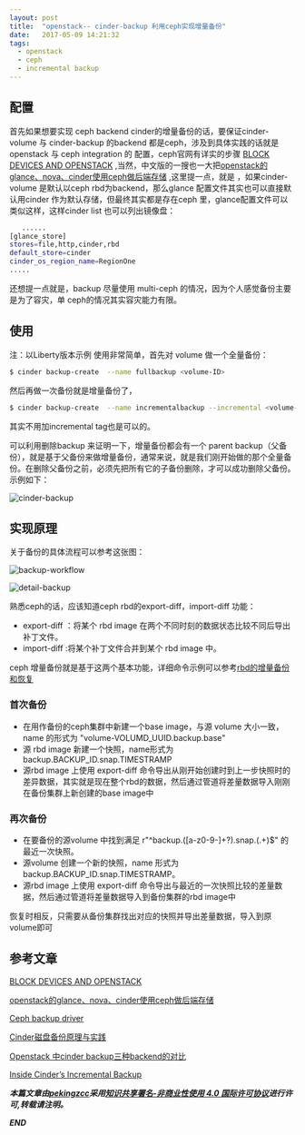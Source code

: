 ```yaml
---
layout: post
title:  "openstack-- cinder-backup 利用ceph实现增量备份"
date:   2017-05-09 14:21:32
tags: 
  - openstack
  - ceph
  - incremental backup
---
```





## 配置

首先如果想要实现 ceph backend cinder的增量备份的话，要保证cinder-volume 与 cinder-backup 的backend 都是ceph，涉及到具体实践的话就是openstack 与 ceph  integration 的 配置，ceph官网有详实的步骤 [BLOCK DEVICES AND OPENSTACK](http://docs.ceph.com/docs/master/rbd/rbd-openstack/) ,当然，中文版的一搜也一大把[openstack的glance、nova、cinder使用ceph做后端存储](http://www.cnblogs.com/pycode/p/6494885.html) ,这里提一点，就是 ，如果cinder-volume 是默认以ceph rbd为backend，那么glance 配置文件其实也可以直接默认用cinder 作为默认存储，但最终其实都是存在ceph 里，glance配置文件可以类似这样，这样cinder list 也可以列出镜像盘：

```bash
   ......
[glance_store]
stores=file,http,cinder,rbd
default_store=cinder
cinder_os_region_name=RegionOne
.....

```

还想提一点就是，backup 尽量使用 multi-ceph 的情况，因为个人感觉备份主要是为了容灾，单 ceph的情况其实容灾能力有限。


## 使用


注：以Liberty版本示例
使用非常简单，首先对 volume 做一个全量备份：

```bash
$ cinder backup-create  --name fullbackup <volume-ID>
```

然后再做一次备份就是增量备份了，

```bash
$ cinder backup-create  --name incrementalbackup --incremental <volume-ID>
```

其实不用加incremental tag也是可以的。

可以利用删除backup 来证明一下，增量备份都会有一个 parent backup（父备份），就是基于父备份来做增量备份，通常来说，就是我们刚开始做的那个全量备份。在删除父备份之前，必须先把所有它的子备份删除，才可以成功删除父备份。示例如下：

![cinder-backup](http://7xrnwq.com1.z0.glb.clouddn.com/2017-05-09-cinder-backup.png)



## 实现原理 

关于备份的具体流程可以参考这张图：

![backup-workflow](https://raw.githubusercontent.com/zhangchenchen/zhangchenchen.github.io/hexo/images/backup_workflow.png)

![detail-backup](https://raw.githubusercontent.com/zhangchenchen/zhangchenchen.github.io/hexo/images/2017-05-10-backup-detail.jpg)

熟悉ceph的话，应该知道ceph rbd的export-diff，import-diff 功能：

- export-diff ：将某个 rbd image 在两个不同时刻的数据状态比较不同后导出补丁文件。
- import-diff :将某个补丁文件合并到某个 rbd image 中。

ceph 增量备份就是基于这两个基本功能，详细命令示例可以参考[rbd的增量备份和恢复](http://www.zphj1987.com/2016/06/22/rbd%E7%9A%84%E5%A2%9E%E9%87%8F%E5%A4%87%E4%BB%BD%E5%92%8C%E6%81%A2%E5%A4%8D/)


### 首次备份

- 在用作备份的ceph集群中新建一个base image，与源 volume 大小一致，name 的形式为 "volume-VOLUMD_UUID.backup.base"
- 源 rbd image 新建一个快照，name形式为 backup.BACKUP_ID.snap.TIMESTRAMP
- 源rbd image 上使用 export-diff 命令导出从刚开始创建时到上一步快照时的差异数据，其实就是现在整个rbd的数据，然后通过管道将差量数据导入刚刚在备份集群上新创建的base image中

### 再次备份

- 在要备份的源volume 中找到满足 r"^backup\.([a-z0-9\-]+?)\.snap\.(.+)$" 的最近一次快照。
- 源volume 创建一个新的快照，name 形式为 backup.BACKUP_ID.snap.TIMESTRAMP。
- 源rbd image 上使用 export-diff 命令导出与最近的一次快照比较的差量数据，然后通过管道将差量数据导入到备份集群的rbd image中

恢复时相反，只需要从备份集群找出对应的快照并导出差量数据，导入到原volume即可




## 参考文章

[BLOCK DEVICES AND OPENSTACK](http://docs.ceph.com/docs/master/rbd/rbd-openstack/)

[openstack的glance、nova、cinder使用ceph做后端存储](http://www.cnblogs.com/pycode/p/6494885.html)

[Ceph backup driver](https://docs.openstack.org/ocata/config-reference/block-storage/backup/ceph-backup-driver.html)

[Cinder磁盘备份原理与实践](http://int32bit.me/2017/03/30/cinder%E7%A3%81%E7%9B%98%E5%A4%87%E4%BB%BD%E5%8E%9F%E7%90%86%E5%92%8C%E5%AE%9E%E8%B7%B5/)

[ Openstack 中cinder backup三种backend的对比](http://blog.csdn.net/wytdahu/article/details/45246095)

[Inside Cinder’s Incremental Backup](https://gorka.eguileor.com/inside-cinders-incremental-backup/)

***本篇文章由[pekingzcc](https://zhangchenchen.github.io/)采用[知识共享署名-非商业性使用 4.0 国际许可协议](https://creativecommons.org/licenses/by-nc-sa/4.0/)进行许可,转载请注明。***


 ***END***
